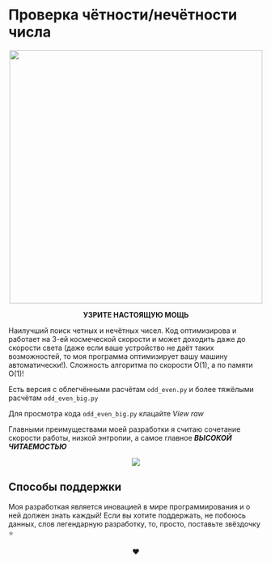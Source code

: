 # Проверка чётности/нечётности числа

<p align="center">
 <img src="https://github.com/Omegon226/OddEven/assets/69383841/23c13d4c-80a5-43d9-864d-efd97d525ffc" height=500/>
</p>

<p align="center">
  <b>
    УЗРИТЕ НАСТОЯЩУЮ МОЩЬ
  </b>
</p>

Наилучший поиск четных и нечётных чисел. Код оптимизирова и работает на 3-ей космеческой скорости и может доходить даже до скорости света (даже если ваше устройство не даёт таких возможностей, то моя программа оптимизирует вашу машину автоматически!). Сложность алгоритма по скорости O(1), а по памяти O(1)!

Есть версия с облегчёнными расчётам `odd_even.py` и более тяжёлыми расчётам `odd_even_big.py`

Для просмотра кода `odd_even_big.py` клацайте *View raw*

Главными преимуществами моей разработки я считаю сочетание скорости работы, низкой энтропии, а самое главное ***ВЫСОКОЙ ЧИТАЕМОСТЬЮ***

<p align="center">
 <img src="https://github.com/Omegon226/OddEven/assets/69383841/0b9caf57-223d-41c1-80d0-8277fb125787"/>
</p>

## Способы поддержки

Моя разработкая является иновацией в мире программирования и о ней должен знать каждый! Если вы хотите поддержать, не побоюсь данных, слов легендарную разработку, то, просто, поставьте звёздочку ⭐

<p align="center">
 ❤️
</p>
